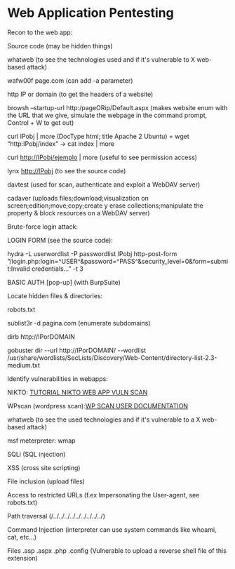 # Web Application Pentesting

Recon to the web app:

Source code (may be hidden things)

whatweb (to see the technologies used and if it's vulnerable to X web-based attack)

wafw00f page.com (can add -a parameter)

http IP or domain (to get the headers of a website)

browsh –startup-url http:/pageORip/Default.aspx (makes website enum with the URL that we give, simulate the webpage in the command prompt, Control + W to get out)

curl IPobj | more (DocType html; title Apache 2 Ubuntu) = wget “http:IPobj/index” -> cat index | more

curl [http://IPobj/ejemplo](http://ipobj/ejemplo) | more (useful to see permission access)

lynx [http://IPobj](http://ipobj) (to see the source code)

davtest (used for scan, authenticate and exploit a WebDAV server)

cadaver (uploads files;download;visualization on screen;edition;move;copy;create y erase collections;manipulate the property & block resources on a WebDAV server)

Brute-force login attack:

LOGIN FORM (see the source code):&#x20;

hydra -L userwordlist -P passwordlist IPobj http-post-form “/login.php:login=^USER^\&password=^PASS^\&security\_level=0\&form=submit:Invalid credentials…” -t 3

BASIC AUTH \[pop-up] (with BurpSuite)

Locate hidden files & directories:

robots.txt

sublist3r -d pagina.com (enumerate subdomains)

dirb http://IPorDOMAIN

gobuster dir --url http://IPorDOMAIN/ --wordlist /usr/share/wordlists/SecLists/Discovery/Web-Content/directory-list-2.3-medium.txt

Identify vulnerabilities in webapps:

NIKTO: [TUTORIAL NIKTO WEB APP VULN SCAN](https://ciberseguridad.com/herramientas/software/nikto/#10\_comandos\_de\_Nikto\_para\_realizar\_un\_escaneo\_de\_vulnerabilidades)

WPscan (wordpress scan):[WP SCAN USER DOCUMENTATION](https://github.com/wpscanteam/wpscan/wiki/WPScan-User-Documentation)

whatweb (to see the used technologies and if it's vulnerable to a X web-based attack)

msf meterpreter: wmap

SQLi (SQL injection)

XSS (cross site scripting)

File inclusion (upload files)

Access to restricted URLs (f.ex Impersonating the User-agent, see robots.txt)

Path traversal (/../../../../../../../../../)

Command Injection (interpreter can use system commands like whoami, cat, etc…)

Files .asp .aspx .php .config (Vulnerable to upload a reverse shell file of this extension)
